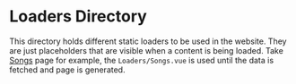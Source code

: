 # Loaders Directory

This directory holds different static loaders to be used in the website. They are just placeholders that are visible when a content is being loaded. Take [Songs](https://alpha.yuricunha.com/me/songs) page for example, the `Loaders/Songs.vue` is used until the data is fetched and page is generated.
